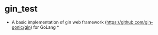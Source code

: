 # gin_test

* A basic implementation of gin web framework (https://github.com/gin-gonic/gin) for GoLang *
